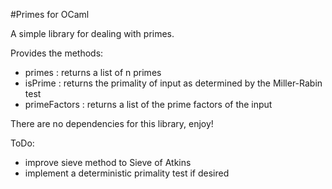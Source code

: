 #Primes for OCaml

A simple library for dealing with primes.

Provides the methods:
- primes : returns a list of n primes
- isPrime : returns the primality of input as determined by the Miller-Rabin test
- primeFactors : returns a list of the prime factors of the input

There are no dependencies for this library, enjoy!

ToDo:
- improve sieve method to Sieve of Atkins
- implement a deterministic primality test if desired
